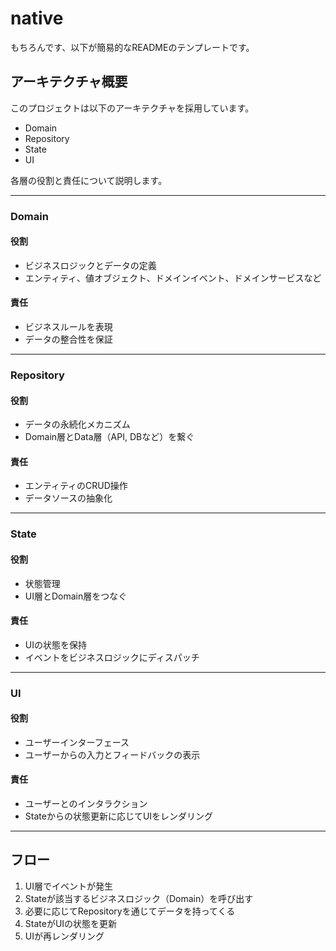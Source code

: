 # native

もちろんです、以下が簡易的なREADMEのテンプレートです。

## アーキテクチャ概要

このプロジェクトは以下のアーキテクチャを採用しています。

- Domain
- Repository
- State
- UI

各層の役割と責任について説明します。

---

### Domain

#### 役割

- ビジネスロジックとデータの定義
- エンティティ、値オブジェクト、ドメインイベント、ドメインサービスなど

#### 責任

- ビジネスルールを表現
- データの整合性を保証

---

### Repository

#### 役割

- データの永続化メカニズム
- Domain層とData層（API, DBなど）を繋ぐ

#### 責任

- エンティティのCRUD操作
- データソースの抽象化

---

### State

#### 役割

- 状態管理
- UI層とDomain層をつなぐ

#### 責任

- UIの状態を保持
- イベントをビジネスロジックにディスパッチ

---

### UI

#### 役割

- ユーザーインターフェース
- ユーザーからの入力とフィードバックの表示

#### 責任

- ユーザーとのインタラクション
- Stateからの状態更新に応じてUIをレンダリング

---

## フロー

1. UI層でイベントが発生
2. Stateが該当するビジネスロジック（Domain）を呼び出す
3. 必要に応じてRepositoryを通じてデータを持ってくる
4. StateがUIの状態を更新
5. UIが再レンダリング
